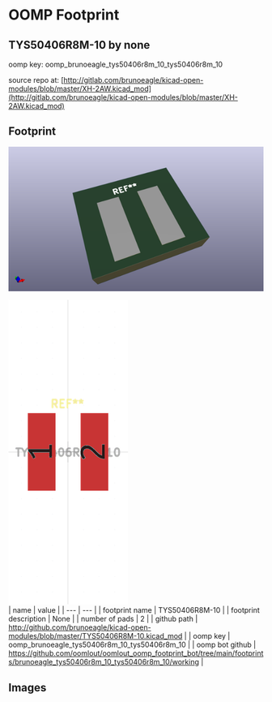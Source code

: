 # OOMP Footprint  
## TYS50406R8M-10  by none  
  
oomp key: oomp_brunoeagle_tys50406r8m_10_tys50406r8m_10  
  
source repo at: [http://gitlab.com/brunoeagle/kicad-open-modules/blob/master/XH-2AW.kicad_mod](http://gitlab.com/brunoeagle/kicad-open-modules/blob/master/XH-2AW.kicad_mod)  
## Footprint  
  
[![working_kicad_pcb_3d.png](working_kicad_pcb_3d_600.png)](working_kicad_pcb_3d.png)  
  
[![working.png](working_600.png)](working.png)  
| name | value | 
| --- | --- | 
| footprint name | TYS50406R8M-10 | 
| footprint description | None | 
| number of pads | 2 | 
| github path | http://github.com/brunoeagle/kicad-open-modules/blob/master/TYS50406R8M-10.kicad_mod | 
| oomp key | oomp_brunoeagle_tys50406r8m_10_tys50406r8m_10 | 
| oomp bot github | https://github.com/oomlout/oomlout_oomp_footprint_bot/tree/main/footprints/brunoeagle_tys50406r8m_10_tys50406r8m_10/working | 
## Images  
